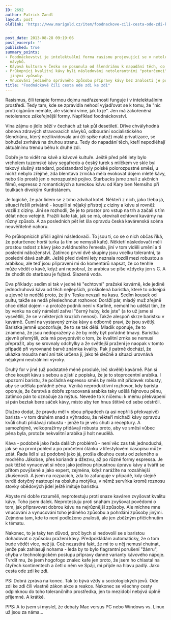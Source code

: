 ```yaml
---
ID: 2692
author: Patrick Zandl
layout: post
oldlink: 'https://www.marigold.cz/item/foodnackove-cili-cesta-ode-zdi-ke-zdi

  '
post_date: 2013-08-28 09:19:06
post_excerpt: ''
published: true
summary_points:
- Foodnáckovství je intelektuální forma rasismu projevující se v netoleranci stravovacích
  návyků.
- Kávová kultura v Česku se posunula od šlendriánu k napadání těch, co netrendují.
- Průkopníci kvalitní kávy byli následováni netolerantními "poturčenci", kteří pohrdají
  jinými způsoby.
- Vnucování jediného správného způsobu přípravy kávy bez znalostí je povýšené a nesmyslné.
title: "Foodnáckové čili cesta ode zdi ke zdi"
---
```


<p>Rasismus, čili terapie formou dojmu nadřazenosti funguje i v intelektuálním prostředí. Tedy tam, kde se zpravidla nehodí vyjadřovat se k tomu, že "nic proti cigánům nemáte, ale všichni víme, jak to je". Jen má zakořeněná netolerance zákeřejnější formy. Například foodnáckovství.</p>


<p>Vlna zájmu o jídlo běží v čechách už tak půl desetiletí. Dříve chvályhodná obnova zdravých stravovacích návyků, odbourání socialistického šlendriánu, který nezlikvidovala ani (či spíše natož) malá privatizace, se bohužel zvrhává na druhou stranu. Tedy do napadání těch, kteří nepodléhají aktuálnímu trendu běhu k druhé zdi.</p>


<p>Dobře je to vidět na kávě a kávové kultuře. Ještě před pěti lety bylo vrcholem tuzemské kávy segafredo a český turek s mlíčkem ve skle byl takový slušný standard, podstandard byly polské polorozpustné směsi, u nichž nebylo zřejmé, zda blemtavá zrníčka měla evokovat dojem mleté kávy, nebo šlo prostě jen o nerozpustné pojivo. Starbucks jsme znali z akčních filmů, espresso z romantických a tureckou kávu od Kary ben Nemsího při toulkách divokým Kurdistánem.</p>

<p>Je logické, že pár lidem se z toho zdvihal kotel. Někteří z nich, jako třeba já, situaci řešili privátně - koupili si nějaký přístroj z ciziny a kávu si rovněž vozili z ciziny. Jiní se rozhodli, že je to prostor pro vstup na trh a začali s tím dělat něco veřejně. Pražili kafe tak, jak se má, otevírali echtovní kavárny na různý způsob. A za posledních pět let šla opravdu česká kavárenská scéna neuvěřitelně nahoru.</p>

<p>Po průkopnících přišli agilní následovači. To jsou ti, co se o nich občas říká, že poturčenec horší turka (a tím se nemyslí kafe). Někteří následovači měli prostou radost z kávy jako zvládnutého řemesla, jiní v tom viděli umění a ti poslední náboženství. Zatímco první dvě skupiny jsou vcelku tolerantní, ta poslední dává zahulit. Ještě před dvěmi lety neznala rozdíl mezi robustou a arabikou, ale teď jsou připraveni mi do komentárů napsat, že co tenhle může vědět o kávě, když ani nepobral, že arabica se píše vždycky jen s C. A že chodit do starbaxu je fujtaxl. Slazená voda.</p>

<p>Dva příklady: sedím si tak v jedné té "echtovní" pražské kavárně, kde jedině jednodruhová káva od těch nejlepších, proškolená baristka, které to odsejpá a zjevně to nedělá proto, že ji v Tesku nevzali na kasu. Sedím kousek od pultu, takže se nedá přeslechnout rozhovor. Doráží pár, mladý muž zřejmě chce dělat dojem - a protože podnik není v Karlíně, nemohl ho udělat tím, že by venku na celý náměstí zařval "černý huby, kde jste" (a to už jsme si vysvětlili, že se v některých kruzích nenosí). Takže alespoň skrze baristku v kavárně. Čumí na vystavený zrnka kávy a odborně praví, že jsou světlý. Baristka jemně upozorňuje, že to se tak dělá. Mladík oponuje, že to znamená, že jsou nedopražený a že by měly být pořádně tmavý. Baristka zjevně přemýšlí, zda má povyprávět o tom, že kvalitní zrnka se nemusí přepražit, aby se srovnaly odchylky a že světlejší pražení je naopak v tomto případě při vyrovnané barvě známka kvality. Pak jí patrně dochází, že ukázka moudra není ani tak určena jí, jako té slečně a situaci urovnává nějakými neutrálními výroky.</p>

<p>Druhý for v jiné (už podstatně méně proslulé, leč skvělé) kavárně. Pán si chce koupit kávu s sebou a zjistí z popisku, že je to stoprocentní arabika. I upozorní baristu, že pořádná espresso směs by měla mít přídavek robusty, aby se udělala pořádně pěna. Vzniká neproduktivní rozhovor, kdy barista oponuje, že čerstvá a dobře zpracovaná arabika taky udělá fajnovou pěnu, zatímco pán to označuje za mýtus. Nevede to k ničemu: k mému překvapení si pán beztak bere sáček kávy, místo aby ten hnus štítivě od sebe odstrčil.</p>

<p>Dlužno dodat, že pravdu měl v obou případech (a asi nepříliš překvapivě) barista - v tom druhém snad s výhradou, že někteří míchači kávy opravdu kvůli chuti přidávají robustu - jenže to je věc chuti a receptury. A samozřejmě, velkopražírny přidávají robustu proto, aby ve směsi vůbec pěna byla, protože nekvalitní arabika ji holt neudělá.</p>

<p>Káva - podobně jako řada dalších problémů - není věc zas tak jednoduchá, jak se na první pohled a po pročetení článku v lifestylovém časopisu může zdát. Řada lidí si už podobně jako já, prošla dlouhou cestu od zeleného a modrého Jákobse, přes koriandr a džezvu, až po různé formy espressa. Je pak těžké vynucovat si něco jako jedinou přípustnou úpravu kávy a tvářit se přitom povýšeně a jako expert, zejména, když narážíte na rozsáhlejší zkušenosti. A jsem na rozpacích, zda to zafunguje v případě, kdy stejně tvrdě dotyčný nastoupí na obsluhu motýlku, v němž servírka kromě roznosu stovky obědových jídel ještě imituje baristku.</p>

<p>Abyste mi dobře rozuměli, neprotestuju proti snaze kaváren zvyšovat kvalitu kávy. Toho jsem dalek. Neprotestuju proti snahám zvyšovat povědomí o tom, jak připravovat dobrou kávu na nejrůznější způsoby. Ale míchne mne vnucování a vynucování toho jediného způsobu a pohrdání způsoby jinými. Zejména tam, kde to není podloženo znalostí, ale jen zběžným přičichnutím k tématu.</p>

<p>Nakonec, to je taky ten důvod, proč bych si nedovolil se s baristou dohadovat o způsobu pražení kávy. Předpokládám automaticky, že o tom bude vědět více, než já. Což nezastírá fakt, že mi to u něj nemusí chutnat, jenže pak zahlasuji nohama - leda by to bylo flagrantní porušení "žánru", chyba v technologickém postupu přípravy danné varianty kávového nápoje. Tvrdit mu, že jsem hogofogo znalec kafe jen proto, že jsem ho chlastal na čtyřech kontinentech a četl o něm ve Spáji, mi přijde na hlavu padlý. Jako cesta ode zdi ke zdi.</p>

<p>PS: Dobrá zpráva na konec. Tak to bývá vždy u sociologických jevů. Ode zdi ke zdi čili vlastně zákon akce a reakce. Nakonec se všechny cesty odpinknou do toho tolerančního prostředka, jen to mezidobí nebývá úplně příjemné. A krátké.</p>

<p>PPS: A to jsem si myslel, že debaty Mac versus PC nebo Windows vs. Linux už jsou za náma...  </p>

<p> </p>

<p> </p>